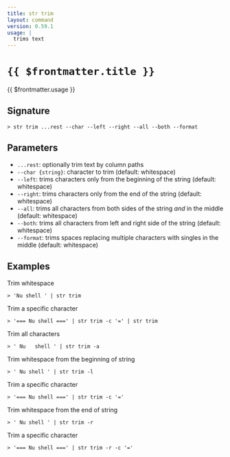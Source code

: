 ```yaml
---
title: str trim
layout: command
version: 0.59.1
usage: |
  trims text
---
```


# `{{ $frontmatter.title }}`

<div style='white-space: pre-wrap;'>{{ $frontmatter.usage }}</div>

## Signature

```> str trim ...rest --char --left --right --all --both --format```

## Parameters

 -  `...rest`: optionally trim text by column paths
 -  `--char {string}`: character to trim (default: whitespace)
 -  `--left`: trims characters only from the beginning of the string (default: whitespace)
 -  `--right`: trims characters only from the end of the string (default: whitespace)
 -  `--all`: trims all characters from both sides of the string *and* in the middle (default: whitespace)
 -  `--both`: trims all characters from left and right side of the string (default: whitespace)
 -  `--format`: trims spaces replacing multiple characters with singles in the middle (default: whitespace)

## Examples

Trim whitespace
```shell
> 'Nu shell ' | str trim
```

Trim a specific character
```shell
> '=== Nu shell ===' | str trim -c '=' | str trim
```

Trim all characters
```shell
> ' Nu   shell ' | str trim -a
```

Trim whitespace from the beginning of string
```shell
> ' Nu shell ' | str trim -l
```

Trim a specific character
```shell
> '=== Nu shell ===' | str trim -c '='
```

Trim whitespace from the end of string
```shell
> ' Nu shell ' | str trim -r
```

Trim a specific character
```shell
> '=== Nu shell ===' | str trim -r -c '='
```
